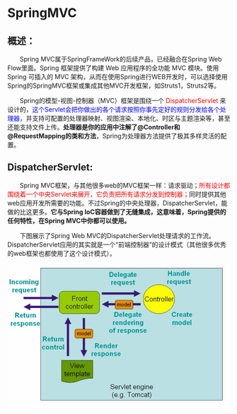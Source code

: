 # SpringMVC
## 概述：
&emsp;&emsp;Spring MVC属于SpringFrameWork的后续产品，已经融合在Spring Web Flow里面。Spring 框架提供了构建 Web 应用程序的全功能 MVC 模块。使用 Spring 可插入的 MVC 架构，从而在使用Spring进行WEB开发时，可以选择使用Spring的SpringMVC框架或集成其他MVC开发框架，如Struts1，Struts2等。

&emsp;&emsp;Spring的模型-视图-控制器（MVC）框架是围绕一个<font color="red"> DispatcherServlet </font>来设计的，<font color="blue">这个Servlet会把你做出的各个请求按照你事先定好的规则分发给各个处理器，</font>并支持可配置的处理器映射、视图渲染、本地化、时区与主题渲染等，甚至还能支持文件上传。**处理器是你的应用中注解了@Controller和@RequestMapping的类和方法**，Spring为处理器方法提供了极其多样灵活的配置。

##  DispatcherServlet:
&emsp;&emsp;Spring MVC框架，与其他很多web的MVC框架一样：请求驱动；<font color="red">所有设计都围绕着一个中央Servlet来展开，它负责把所有请求分发到控制器；</font>同时提供其他web应用开发所需要的功能。不过Spring的中央处理器，DispatcherServlet，能做的比这更多。**它与Spring IoC容器做到了无缝集成，这意味着，Spring提供的任何特性，在Spring MVC中你都可以使用。**

&emsp;&emsp;下图展示了Spring Web MVC的DispatcherServlet处理请求的工作流。DispatcherServlet应用的其实就是一个“前端控制器”的设计模式（其他很多优秀的web框架也都使用了这个设计模式）。

![流程图](../img/springmvc_img/1.png)